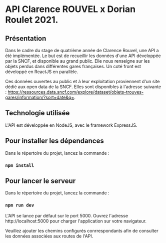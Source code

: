 # API Clarence ROUVEL x Dorian Roulet 2021.

## Présentation

Dans le cadre du stage de quatrième année de Clarence Rouvel, une API a été implémentée. 
Le but est de recueillir les données d'une API développée par la SNCF, et disponible au grand public. Elle nous renseigne sur les objets perdus dans différentes gares françaises.
Un coté front est développé en ReactJS en parallèle.

Ces données ouvertes au public et à leur exploitation proviennent d'un site dédié aux open data de la SNCF.
Elles sont disponibles à l'adresse suivante : https://ressources.data.sncf.com/explore/dataset/objets-trouves-gares/information/?sort=date&q=.

## Technologie utilisée

L'API est développée en NodeJS, avec le framework ExpressJS.

## Pour installer les dépendances

Dans le répertoire du projet, lancez la commande :

### `npm install`

## Pour lancer le serveur 

Dans le répertoire du projet, lancez la commande : 

### `npm run dev`

L'API se lance par défaut sur le port 5000.
Ouvrez l'adresse http://localhost:5000 pour charger l'application sur votre navigateur.

Veuillez ajouter les chemins configurés conrrespondants afin de consulter les données associées aux routes de l'API.


